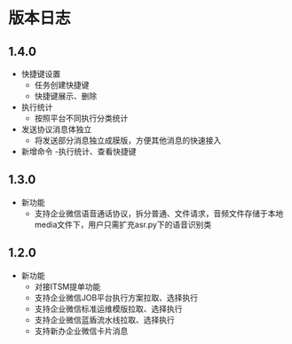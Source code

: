 # 版本日志

## 1.4.0

- 快捷键设置
  - 任务创建快捷键
  - 快捷键展示、删除
- 执行统计
  - 按照平台不同执行分类统计
- 发送协议消息体独立
  - 将发送部分消息独立成膜版，方便其他消息的快速接入
- 新增命令
  -执行统计、查看快捷键

## 1.3.0

- 新功能
  - 支持企业微信语音通话协议，拆分普通、文件请求，音频文件存储于本地media文件下，用户只需扩充asr.py下的语音识别类
  

## 1.2.0

- 新功能
  - 对接ITSM提单功能
  - 支持企业微信JOB平台执行方案拉取、选择执行
  - 支持企业微信标准运维模版拉取、选择执行
  - 支持企业微信蓝盾流水线拉取、选择执行
  - 支持新办企业微信卡片消息

